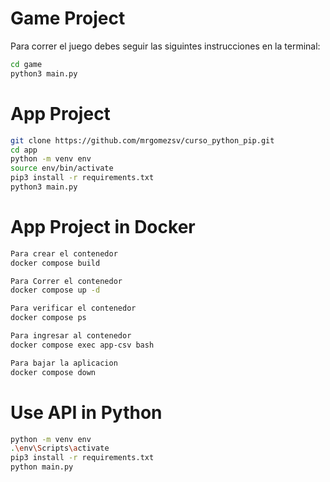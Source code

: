 # Game Project

Para correr el juego debes seguir las siguintes instrucciones en la terminal:

```sh
cd game
python3 main.py
```

# App Project
```sh
git clone https://github.com/mrgomezsv/curso_python_pip.git
cd app
python -m venv env
source env/bin/activate
pip3 install -r requirements.txt
python3 main.py
```

# App Project in Docker
```sh
Para crear el contenedor
docker compose build

Para Correr el contenedor
docker compose up -d

Para verificar el contenedor
docker compose ps

Para ingresar al contenedor
docker compose exec app-csv bash

Para bajar la aplicacion
docker compose down
```

# Use API in Python
```sh
python -m venv env
.\env\Scripts\activate
pip3 install -r requirements.txt
python main.py
```